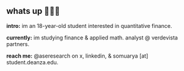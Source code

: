 ## whats up 🙋🏽‍♂️

**intro:** im an 18-year-old student interested in quantitative finance.

**currently:** im studying finance & applied math. analyst @ verdevista partners.

**reach me:** @aseresearch on x, linkedin, & somuarya [at] student.deanza.edu.
